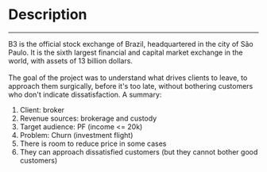 <h1>Description</h1>
                  <hr>
                  <p>
                    B3 is the official stock exchange of Brazil, headquartered in the city of São Paulo. It is the sixth largest financial and capital market exchange in the world, with assets of 13 billion dollars.
                    <br><br>
                    The goal of the project was to understand what drives clients to leave, to approach them surgically, before it's too late, without bothering customers who don't indicate dissatisfaction. A summary:
                    <ol>
                      <li>Client: broker</li>
                      <li>Revenue sources: brokerage and custody</li>
                      <li>Target audience: PF (income <= 20k)</li>
                      <li>Problem: Churn (investment flight)</li>
                      <li>There is room to reduce price in some cases</li>
                      <li>They can approach dissatisfied customers (but they cannot bother good customers)</li>
                    </ol>